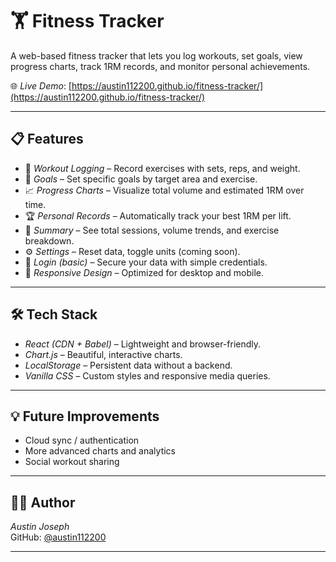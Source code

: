 # 🏋 Fitness Tracker

A web-based fitness tracker that lets you log workouts, set goals, view progress charts, track 1RM records, and monitor personal achievements.

🌐 *Live Demo*: [https://austin112200.github.io/fitness-tracker/](https://austin112200.github.io/fitness-tracker/)

---

## 📋 Features

- 📅 *Workout Logging* – Record exercises with sets, reps, and weight.
- 🏁 *Goals* – Set specific goals by target area and exercise.
- 📈 *Progress Charts* – Visualize total volume and estimated 1RM over time.
- 🏆 *Personal Records* – Automatically track your best 1RM per lift.
- 📑 *Summary* – See total sessions, volume trends, and exercise breakdown.
- ⚙ *Settings* – Reset data, toggle units (coming soon).
- 🔐 *Login (basic)* – Secure your data with simple credentials.
- 📱 *Responsive Design* – Optimized for desktop and mobile.

---

## 🛠 Tech Stack

- *React (CDN + Babel)* – Lightweight and browser-friendly.
- *Chart.js* – Beautiful, interactive charts.
- *LocalStorage* – Persistent data without a backend.
- *Vanilla CSS* – Custom styles and responsive media queries.

---

## 💡 Future Improvements

- Cloud sync / authentication
- More advanced charts and analytics
- Social workout sharing

---

## 🧑‍💻 Author

*Austin Joseph*  
GitHub: [@austin112200](https://github.com/austin112200)

---
